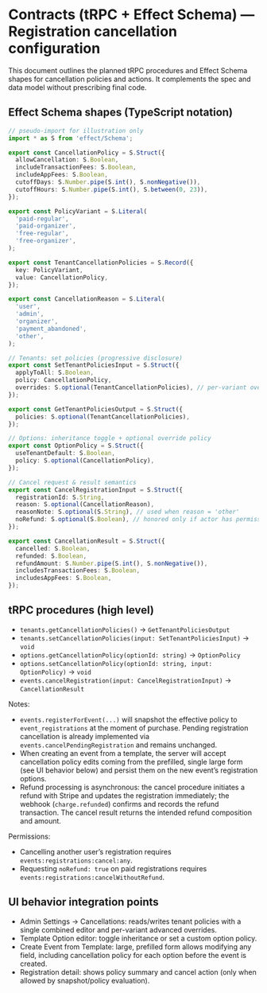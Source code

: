 # Contracts (tRPC + Effect Schema) — Registration cancellation configuration

This document outlines the planned tRPC procedures and Effect Schema shapes for cancellation policies and actions. It complements the spec and data model without prescribing final code.

## Effect Schema shapes (TypeScript notation)

```ts
// pseudo-import for illustration only
import * as S from 'effect/Schema';

export const CancellationPolicy = S.Struct({
  allowCancellation: S.Boolean,
  includeTransactionFees: S.Boolean,
  includeAppFees: S.Boolean,
  cutoffDays: S.Number.pipe(S.int(), S.nonNegative()),
  cutoffHours: S.Number.pipe(S.int(), S.between(0, 23)),
});

export const PolicyVariant = S.Literal(
  'paid-regular',
  'paid-organizer',
  'free-regular',
  'free-organizer',
);

export const TenantCancellationPolicies = S.Record({
  key: PolicyVariant,
  value: CancellationPolicy,
});

export const CancellationReason = S.Literal(
  'user',
  'admin',
  'organizer',
  'payment_abandoned',
  'other',
);

// Tenants: set policies (progressive disclosure)
export const SetTenantPoliciesInput = S.Struct({
  applyToAll: S.Boolean,
  policy: CancellationPolicy,
  overrides: S.optional(TenantCancellationPolicies), // per-variant overrides when provided
});

export const GetTenantPoliciesOutput = S.Struct({
  policies: S.optional(TenantCancellationPolicies),
});

// Options: inheritance toggle + optional override policy
export const OptionPolicy = S.Struct({
  useTenantDefault: S.Boolean,
  policy: S.optional(CancellationPolicy),
});

// Cancel request & result semantics
export const CancelRegistrationInput = S.Struct({
  registrationId: S.String,
  reason: S.optional(CancellationReason),
  reasonNote: S.optional(S.String), // used when reason = 'other'
  noRefund: S.optional(S.Boolean), // honored only if actor has permission and event is paid
});

export const CancellationResult = S.Struct({
  cancelled: S.Boolean,
  refunded: S.Boolean,
  refundAmount: S.Number.pipe(S.int(), S.nonNegative()),
  includesTransactionFees: S.Boolean,
  includesAppFees: S.Boolean,
});
```

## tRPC procedures (high level)

- `tenants.getCancellationPolicies()` → `GetTenantPoliciesOutput`
- `tenants.setCancellationPolicies(input: SetTenantPoliciesInput)` → `void`
- `options.getCancellationPolicy(optionId: string)` → `OptionPolicy`
- `options.setCancellationPolicy(optionId: string, input: OptionPolicy)` → `void`
- `events.cancelRegistration(input: CancelRegistrationInput)` → `CancellationResult`

Notes:
- `events.registerForEvent(...)` will snapshot the effective policy to `event_registrations` at the moment of purchase. Pending registration cancellation is already implemented via `events.cancelPendingRegistration` and remains unchanged.
- When creating an event from a template, the server will accept cancellation policy edits coming from the prefilled, single large form (see UI behavior below) and persist them on the new event’s registration options.
 - Refund processing is asynchronous: the cancel procedure initiates a refund with Stripe and updates the registration immediately; the webhook (`charge.refunded`) confirms and records the refund transaction. The cancel result returns the intended refund composition and amount.

Permissions:
- Cancelling another user’s registration requires `events:registrations:cancel:any`.
- Requesting `noRefund: true` on paid registrations requires `events:registrations:cancelWithoutRefund`.

## UI behavior integration points

- Admin Settings → Cancellations: reads/writes tenant policies with a single combined editor and per-variant advanced overrides.
- Template Option editor: toggle inheritance or set a custom option policy.
- Create Event from Template: large, prefilled form allows modifying any field, including cancellation policy for each option before the event is created.
- Registration detail: shows policy summary and cancel action (only when allowed by snapshot/policy evaluation).
